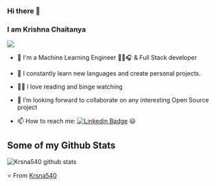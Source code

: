 ### Hi there 👋

### I am Krishna Chaitanya 

<img src="https://s3.amazonaws.com/tinycards/image/ebdb3f3270ba92c6f6295442f547916f">


- 🔭 I'm a Machine Learning Engineer 👨‍💻🎧 & Full Stack developer 

- 🌱 I constantly learn new languages and create personal projects.

- 🚴‍♂️ I love reading and binge watching

- 👯 I’m looking forward to collaborate on any interesting Open Source project

- 📫 How to reach me: [![Linkedin Badge](https://img.shields.io/badge/-LinkedIn-blue?style=flat-square&logo=Linkedin&logoColor=white&link=https://www.linkedin.com/in/krsna540/)](https://www.linkedin.com/in/krsna540/) 
 😃



## Some of my Github Stats
![Krsna540 github stats](https://github-readme-stats.vercel.app/api?username=krsna540&show_icons=true)

⭐️ From [Krsna540](https://github.com/krsna540)
